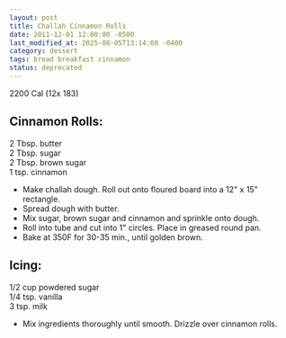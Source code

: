 ```yaml
---
layout: post
title: Challah Cinnamon Rolls
date: 2011-12-01 12:00:00 -0500
last_modified_at: 2025-08-05T13:14:08 -0400
category: dessert
tags: bread breakfast cinnamon
status: deprecated
---
```

2200 Cal (12x 183)

## Cinnamon Rolls:
2 Tbsp. butter  
2 Tbsp. sugar  
2 Tbsp. brown sugar  
1 tsp. cinnamon  

* Make challah dough.  Roll out onto floured board into a 12" x 15" rectangle.
* Spread dough with butter.
* Mix sugar, brown sugar and cinnamon and sprinkle onto dough.
* Roll into tube and cut into 1" circles.  Place in greased round pan.
* Bake at 350F for 30-35 min., until golden brown.

## Icing:

1/2 cup powdered sugar  
1/4 tsp. vanilla  
3 tsp. milk  

* Mix ingredients thoroughly until smooth.  Drizzle over cinnamon rolls.
